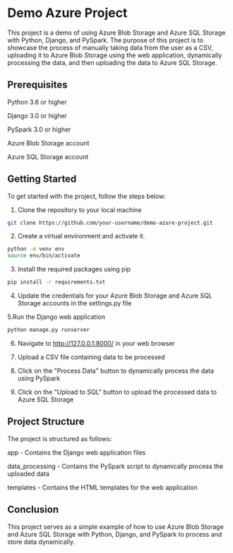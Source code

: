 # Demo Azure Project

This project is a demo of using Azure Blob Storage and Azure SQL Storage with Python, Django, and PySpark. The purpose of this project is to showcase the process of manually taking data from the user as a CSV, uploading it to Azure Blob Storage using the web application, dynamically processing the data, and then uploading the data to Azure SQL Storage.

## Prerequisites

Python 3.6 or higher

Django 3.0 or higher

PySpark 3.0 or higher

Azure Blob Storage account

Azure SQL Storage account



## Getting Started
To get started with the project, follow the steps below:

1. Clone the repository to your local machine
```bash
git clone https://github.com/your-username/demo-azure-project.git

```
2. Create a virtual environment and activate it.
```bash
python -m venv env
source env/bin/activate
```

3. Install the required packages using pip

```bash
pip install -r requirements.txt
```

4. Update the credentials for your Azure Blob Storage and Azure SQL Storage accounts in the settings.py file

5.Run the Django web application

```bash
python manage.py runserver
```

6. Navigate to http://127.0.0.1:8000/ in your web browser

7. Upload a CSV file containing data to be processed

8. Click on the "Process Data" button to dynamically process the data using PySpark

9. Click on the "Upload to SQL" button to upload the processed data to Azure SQL Storage
## Project Structure

The project is structured as follows:

app - Contains the Django web application files

data_processing - Contains the PySpark script to dynamically process the uploaded data

templates - Contains the HTML templates for the web application


## Conclusion

This project serves as a simple example of how to use Azure Blob Storage and Azure SQL Storage with Python, Django, and PySpark to process and store data dynamically.
